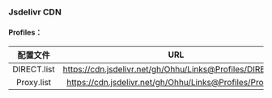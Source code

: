 ### Jsdelivr CDN

#### Profiles：

|配置文件|URL|
|:--:|:--:|
|DIRECT.list|https://cdn.jsdelivr.net/gh/Ohhu/Links@Profiles/DIRECT.list|
|Proxy.list|https://cdn.jsdelivr.net/gh/Ohhu/Links@Profiles/Proxy.list|
